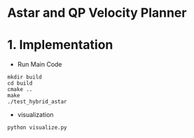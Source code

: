 # Astar and QP Velocity Planner

# 1. Implementation
- Run Main Code
```
mkdir build
cd build
cmake ..
make 
./test_hybrid_astar
```

- visualization
```
python visualize.py
```
